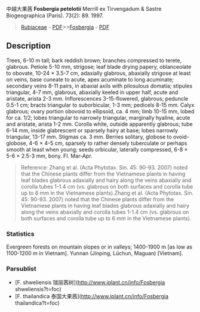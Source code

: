 中越大果茜 **Fosbergia petelotii** Merrill ex Tirvengadum & Sastre Biogeographica (Paris). 73(2): 89. 1997.

> [Rubiaceae](http://www.iplant.cn/info/Rubiaceae?t=foc) - [PDF](http://www.iplant.cn/foc/pdf/Rubiaceae.pdf)>>[Fosbergia](http://www.iplant.cn/info/Fosbergia?t=foc) - [PDF](http://www.iplant.cn/foc/pdf/Fosbergia.pdf)

## Description

Trees, 6-10 m tall; bark reddish brown; branches compressed to terete, glabrous. Petiole 5-10 mm, strigose; leaf blade drying papery, oblanceolate to obovate, 10-24 × 3.5-7 cm, adaxially glabrous, abaxially strigose at least on veins, base cuneate to acute, apex acuminate to long acuminate; secondary veins 8-11 pairs, in abaxial axils with pilosulous domatia; stipules triangular, 4-7 mm, glabrous, abaxially keeled in upper half, acute and aristate, arista 2-3 mm. Inflorescences 3-15-flowered, glabrous; peduncle 0.5-1 cm; bracts triangular to suborbicular, 1-3 mm; pedicels 8-15 mm. Calyx glabrous; ovary portion obovoid to ellipsoid, ca. 4 mm; limb 10-15 mm, lobed for ca. 1/2; lobes triangular to narrowly triangular, marginally hyaline, acute and aristate, arista 1-2 mm. Corolla white, outside apparently glabrous; tube 6-14 mm, inside glabrescent or sparsely hairy at base; lobes narrowly triangular, 13-17 mm. Stigmas ca. 3 mm. Berries solitary, globose to ovoid-globose, 4-6 × 4-5 cm, sparsely to rather densely tuberculate or perhaps smooth at least when young; seeds orbicular, laterally compressed, 6-8 × 5-6 × 2.5-3 mm, bony. Fl. Mar-Apr.


> Reference: 
> Zhang et al. (Acta Phytotax. Sin. 45: 90-93. 2007) noted that the Chinese plants differ from the Vietnamese plants in having leaf blades glabrous adaxially and hairy along the veins abaxially and corolla tubes 1-1.4 cm (vs. glabrous on both surfaces and corolla tube up to 6 mm in the Vietnamese plants).Zhang et al. (Acta Phytotax. Sin. 45: 90-93. 2007) noted that the Chinese plants differ from the Vietnamese plants in having leaf blades glabrous adaxially and hairy along the veins abaxially and corolla tubes 1-1.4 cm (vs. glabrous on both surfaces and corolla tube up to 6 mm in the Vietnamese plants).

### Statistics
Evergreen forests on mountain slopes or in valleys; 1400-1900 m [as low as 1100-1200 m in Vietnam]. Yunnan (Jinping, Lüchun, Maguan) [Vietnam].

### Parsublist

* [F.  shweliensis  瑞丽茜树](http://www.iplant.cn/info/Fosbergia shweliensis?t=foc)
* [F.  thailandica  泰国大果茜](http://www.iplant.cn/info/Fosbergia thailandica?t=foc)
